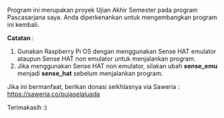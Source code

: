 Program ini merupakan proyek Ujian Akhir Semester pada program Pascasarjana saya. Anda diperkenankan untuk mengembangkan program ini kembali.

**Catatan** : 
  1. Gunakan Raspberry Pi OS dengan menggunakan Sense HAT emulator ataupun Sense HAT non emulator untuk menjalankan program.
  2. Jika menggunakan Sense HAT non emulator, silakan ubah **sense_emu** menjadi **sense_hat** sebelum menjalankan program.

Jika ini bermanfaat, berikan donasi seikhlasnya via Saweria : https://saweria.co/pujaselaluada

Terimakasih :)
